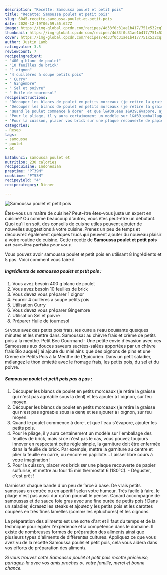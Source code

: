 ```yaml
---
description: "Recette: Samoussa poulet et petit pois"
title: "Recette: Samoussa poulet et petit pois"
slug: 6045-recette-samoussa-poulet-et-petit-pois
date: 2020-12-19T06:59:55.627Z
image: https://img-global.cpcdn.com/recipes/4d33f0c31ae1b417/751x532cq70/samoussa-poulet-et-petit-pois-photo-principale-de-la-recette.jpg
thumbnail: https://img-global.cpcdn.com/recipes/4d33f0c31ae1b417/751x532cq70/samoussa-poulet-et-petit-pois-photo-principale-de-la-recette.jpg
cover: https://img-global.cpcdn.com/recipes/4d33f0c31ae1b417/751x532cq70/samoussa-poulet-et-petit-pois-photo-principale-de-la-recette.jpg
author: Justin Lamb
ratingvalue: 3.5
reviewcount: 7
recipeingredient:
- "400 g blanc de poulet"
- "10 feuilles de brick"
- "1 oignon"
- "4 cuillères à soupe petits pois"
- " Curry"
- " Gingembre"
- " Sel et poivre"
- " Huile de tournesol"
recipeinstructions:
- "Découper les blancs de poulet en petits morceaux (je retire la graisse qui n&#39;est pas agréable sous la dent) et les ajouter à l&#39;oignon, sur feu moyen."
- "Découper les blancs de poulet en petits morceaux (je retire la graisse qui n&#39;est pas agréable sous la dent) et les ajouter à l&#39;oignon, sur feu moyen."
- "Quand le poulet commence à dorer, et que l&#39;eau s&#39;évapore, ajouter les petits pois."
- "Pour le pliage, il y aura certainement un modèle sur l&#39;emballage des feuilles de brick, mais si ce n&#39;est pas le cas, vous pouvez toujours innover en respectant cette règle simple, la garniture doit être enfermée dans la feuille de brick. Par exemple, mettre la garniture au centre et plier la feuille en carré, ou encore en papillote... Laisser libre cours à votre imagination !"
- "Pour la cuisson, placer vos brick sur une plaque recouverte de papier sulfurisé, et mettre au four 15 min thermostat 6 (180°C). Déguster, c&#39;est prêt !"
categories:
- Resep
tags:
- samoussa
- poulet
- et

katakunci: samoussa poulet et 
nutrition: 230 calories
recipecuisine: Indonesian
preptime: "PT39M"
cooktime: "PT53M"
recipeyield: "4"
recipecategory: Dinner

---
```



![Samoussa poulet et petit pois](https://img-global.cpcdn.com/recipes/4d33f0c31ae1b417/751x532cq70/samoussa-poulet-et-petit-pois-photo-principale-de-la-recette.jpg)

Êtes-vous un maître de cuisine? Peut-être êtes-vous juste un expert en cuisine? Ou comme beaucoup d'autres, vous êtes peut-être un débutant. Quoi qu'il en soit, des conseils de cuisine utiles peuvent ajouter de nouvelles suggestions à votre cuisine. Prenez un peu de temps et découvrez également quelques trucs qui peuvent ajouter du nouveau plaisir à votre routine de cuisine. Cette recette de <strong> Samoussa poulet et petit pois </strong> est peut-être parfaite pour vous.

<!--inarticleads1-->

Vous pouvez avoir samoussa poulet et petit pois en utilisant 8 Ingrédients et 5 pas. Voici comment vous faire il.

##### Ingrédients de samoussa poulet et petit pois :

1. Vous avez besoin 400 g blanc de poulet
1. Vous avez besoin 10 feuilles de brick
1. Vous devez vous préparer 1 oignon
1. Fournir 4 cuillères à soupe petits pois
1. Utilisation  Curry
1. Vous devez vous préparer  Gingembre
1. Utilisation  Sel et poivre
1. Préparer  Huile de tournesol


Si vous avez des petits pois frais, les cuire à l&#39;eau bouillante quelques minutes et les mettre dans. Samoussas au chèvre frais et crème de petits pois à la menthe. Petit Bec Gourmand - Une petite envie d&#39;évasion avec ces Samoussas aux douces saveurs sucrées-salées apportées par un chèvre frais Bio auquel j&#39;ai ajouté du miel ainsi que des pignons de pins et une Crème de Petits Pois à la Menthe de L&#39;Epicurien. Dans un petit saladier, mélangez le thon émietté avec le fromage frais, les petits pois, du sel et du poivre. 

<!--inarticleads2-->

##### Samoussa poulet et petit pois pas à pas :

1. Découper les blancs de poulet en petits morceaux (je retire la graisse qui n&#39;est pas agréable sous la dent) et les ajouter à l&#39;oignon, sur feu moyen.
1. Découper les blancs de poulet en petits morceaux (je retire la graisse qui n&#39;est pas agréable sous la dent) et les ajouter à l&#39;oignon, sur feu moyen.
1. Quand le poulet commence à dorer, et que l&#39;eau s&#39;évapore, ajouter les petits pois.
1. Pour le pliage, il y aura certainement un modèle sur l&#39;emballage des feuilles de brick, mais si ce n&#39;est pas le cas, vous pouvez toujours innover en respectant cette règle simple, la garniture doit être enfermée dans la feuille de brick. Par exemple, mettre la garniture au centre et plier la feuille en carré, ou encore en papillote... Laisser libre cours à votre imagination !
1. Pour la cuisson, placer vos brick sur une plaque recouverte de papier sulfurisé, et mettre au four 15 min thermostat 6 (180°C). - Déguster, c&#39;est prêt !


Garnissez chaque bande d&#39;un peu de farce à base. De vrais petits samossas en entrée ou en apéritif selon votre humeur. Très facile à faire, le pliage n&#39;est pas aussi dur qu&#39;on pourrait le penser. Canard accompagné de samoussas et de sauce foie gras avec une fine purée de petits pois ! Dans un saladier, écrasez les steaks et ajoutez y les petits pois et les carottes coupées en très fines lamelles (comme les épluchures) et les oignons. 

<!--inarticleads1-->

<p>
La préparation des aliments est une sorte d'art et il faut du temps et de la technique pour égaler l'expérience et la compétence dans le domaine. Il existe de nombreuses formes de préparation des aliments ainsi que plusieurs types d'aliments de différentes cultures. Appliquez ce que vous avez vu de la recette Samoussa poulet et petit pois, cela vous aidera dans vos efforts de préparation des aliments.
</p>

<p>
<i>Si vous trouvez cette Samoussa poulet et petit pois recette précieuse, partagez-la avec vos amis proches ou votre famille, merci et bonne chance.</i>
</p>
